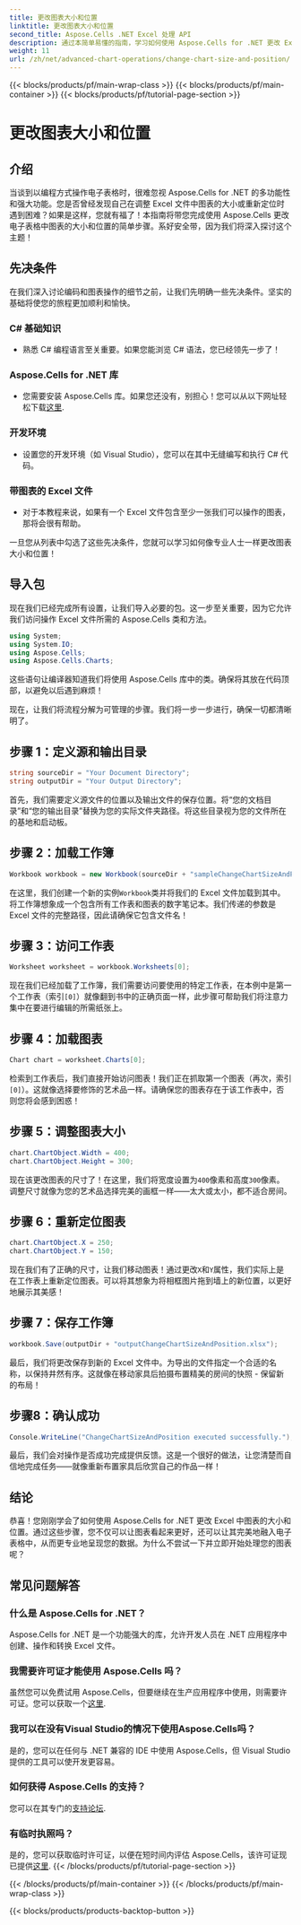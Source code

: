 ```yaml
---
title: 更改图表大小和位置
linktitle: 更改图表大小和位置
second_title: Aspose.Cells .NET Excel 处理 API
description: 通过本简单易懂的指南，学习如何使用 Aspose.Cells for .NET 更改 Excel 中图表的大小和位置。
weight: 11
url: /zh/net/advanced-chart-operations/change-chart-size-and-position/
---
```


{{< blocks/products/pf/main-wrap-class >}}
{{< blocks/products/pf/main-container >}}
{{< blocks/products/pf/tutorial-page-section >}}

# 更改图表大小和位置

## 介绍

当谈到以编程方式操作电子表格时，很难忽视 Aspose.Cells for .NET 的多功能性和强大功能。您是否曾经发现自己在调整 Excel 文件中图表的大小或重新定位时遇到困难？如果是这样，您就有福了！本指南将带您完成使用 Aspose.Cells 更改电子表格中图表的大小和位置的简单步骤。系好安全带，因为我们将深入探讨这个主题！

## 先决条件

在我们深入讨论编码和图表操作的细节之前，让我们先明确一些先决条件。坚实的基础将使您的旅程更加顺利和愉快。

### C# 基础知识
- 熟悉 C# 编程语言至关重要。如果您能浏览 C# 语法，您已经领先一步了！

### Aspose.Cells for .NET 库
- 您需要安装 Aspose.Cells 库。如果您还没有，别担心！您可以从以下网址轻松下载[这里](https://releases.aspose.com/cells/net/).

### 开发环境
- 设置您的开发环境（如 Visual Studio），您可以在其中无缝编写和执行 C# 代码。

### 带图表的 Excel 文件
- 对于本教程来说，如果有一个 Excel 文件包含至少一张我们可以操作的图表，那将会很有帮助。

一旦您从列表中勾选了这些先决条件，您就可以学习如何像专业人士一样更改图表大小和位置！

## 导入包

现在我们已经完成所有设置，让我们导入必要的包。这一步至关重要，因为它允许我们访问操作 Excel 文件所需的 Aspose.Cells 类和方法。

```csharp
using System;
using System.IO;
using Aspose.Cells;
using Aspose.Cells.Charts;
```

这些语句让编译器知道我们将使用 Aspose.Cells 库中的类。确保将其放在代码顶部，以避免以后遇到麻烦！

现在，让我们将流程分解为可管理的步骤。我们将一步一步进行，确保一切都清晰明了。

## 步骤 1：定义源和输出目录

```csharp
string sourceDir = "Your Document Directory";
string outputDir = "Your Output Directory";
```

首先，我们需要定义源文件的位置以及输出文件的保存位置。将“您的文档目录”和“您的输出目录”替换为您的实际文件夹路径。将这些目录视为您的文件所在的基地和启动板。

## 步骤 2：加载工作簿

```csharp
Workbook workbook = new Workbook(sourceDir + "sampleChangeChartSizeAndPosition.xlsx");
```

在这里，我们创建一个新的实例`Workbook`类并将我们的 Excel 文件加载到其中。将工作簿想象成一个包含所有工作表和图表的数字笔记本。我们传递的参数是 Excel 文件的完整路径，因此请确保它包含文件名！

## 步骤 3：访问工作表

```csharp
Worksheet worksheet = workbook.Worksheets[0];
```

现在我们已经加载了工作簿，我们需要访问要使用的特定工作表，在本例中是第一个工作表（索引`[0]`）就像翻到书中的正确页面一样，此步骤可帮助我们将注意力集中在要进行编辑的所需纸张上。

## 步骤 4：加载图表

```csharp
Chart chart = worksheet.Charts[0];
```

检索到工作表后，我们直接开始访问图表！我们正在抓取第一个图表（再次，索引`[0]`）。这就像选择要修饰的艺术品一样。请确保您的图表存在于该工作表中，否则您将会感到困惑！

## 步骤 5：调整图表大小

```csharp
chart.ChartObject.Width = 400;
chart.ChartObject.Height = 300;
```

现在该更改图表的尺寸了！在这里，我们将宽度设置为`400`像素和高度`300`像素。调整尺寸就像为您的艺术品选择完美的画框一样——太大或太小，都不适合房间。

## 步骤 6：重新定位图表

```csharp
chart.ChartObject.X = 250;
chart.ChartObject.Y = 150;
```

现在我们有了正确的尺寸，让我们移动图表！通过更改`X`和`Y`属性，我们实际上是在工作表上重新定位图表。可以将其想象为将相框图片拖到墙上的新位置，以更好地展示其美感！

## 步骤 7：保存工作簿

```csharp
workbook.Save(outputDir + "outputChangeChartSizeAndPosition.xlsx");
```

最后，我们将更改保存到新的 Excel 文件中。为导出的文件指定一个合适的名称，以保持井然有序。这就像在移动家具后拍摄布置精美的房间的快照 - 保留新的布局！

## 步骤8：确认成功

```csharp
Console.WriteLine("ChangeChartSizeAndPosition executed successfully.");
```

最后，我们会对操作是否成功完成提供反馈。这是一个很好的做法，让您清楚而自信地完成任务——就像重新布置家具后欣赏自己的作品一样！

## 结论

恭喜！您刚刚学会了如何使用 Aspose.Cells for .NET 更改 Excel 中图表的大小和位置。通过这些步骤，您不仅可以让图表看起来更好，还可以让其完美地融入电子表格中，从而更专业地呈现您的数据。为什么不尝试一下并立即开始处理您的图表呢？ 

## 常见问题解答

### 什么是 Aspose.Cells for .NET？  
Aspose.Cells for .NET 是一个功能强大的库，允许开发人员在 .NET 应用程序中创建、操作和转换 Excel 文件。

### 我需要许可证才能使用 Aspose.Cells 吗？  
虽然您可以免费试用 Aspose.Cells，但要继续在生产应用程序中使用，则需要许可证。您可以获取一个[这里](https://purchase.aspose.com/buy).

### 我可以在没有Visual Studio的情况下使用Aspose.Cells吗？  
是的，您可以在任何与 .NET 兼容的 IDE 中使用 Aspose.Cells，但 Visual Studio 提供的工具可以使开发更容易。

### 如何获得 Aspose.Cells 的支持？  
您可以在其专门的[支持论坛](https://forum.aspose.com/c/cells/9).

### 有临时执照吗？  
是的，您可以获取临时许可证，以便在短时间内评估 Aspose.Cells，该许可证现已提供[这里](https://purchase.aspose.com/temporary-license/).
{{< /blocks/products/pf/tutorial-page-section >}}

{{< /blocks/products/pf/main-container >}}
{{< /blocks/products/pf/main-wrap-class >}}

{{< blocks/products/products-backtop-button >}}
